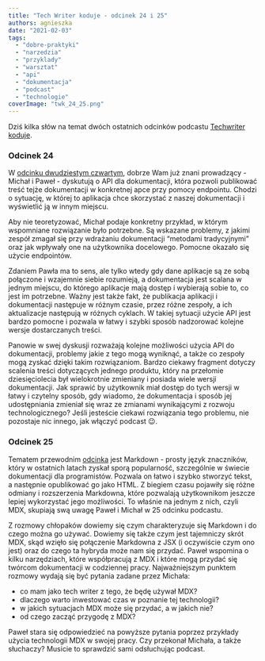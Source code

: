 ```yaml
---
title: "Tech Writer koduje - odcinek 24 i 25"
authors: agnieszka
date: "2021-02-03"
tags:
  - "dobre-praktyki"
  - "narzedzia"
  - "przyklady"
  - "warsztat"
  - "api"
  - "dokumentacja"
  - "podcast"
  - "technologie"
coverImage: "twk_24_25.png"
---
```


Dziś kilka słów na temat dwóch ostatnich odcinków podcastu
[Techwriter koduje](https://techwriterkoduje.pl/).

<!--truncate-->

### Odcinek 24

W
[odcinku dwudziestym czwartym](https://techwriterkoduje.pl/blog/2020/12/23/tech-writer-publikuje-inaczej),
dobrze Wam już znani prowadzący - Michał i Paweł - dyskutują o API dla
dokumentacji, która pozwoli publikować treść tejże dokumentacji w konkretnej
apce przy pomocy endpointu. Chodzi o sytuację, w której to aplikacja chce
skorzystać z naszej dokumentacji i wyświetlić ją w innym miejscu.

Aby nie teoretyzować, Michał podaje konkretny przykład, w którym wspomniane
rozwiązanie było potrzebne. Są wskazane problemy, z jakimi zespół zmagał się
przy wdrażaniu dokumentacji “metodami tradycyjnymi” oraz jak wpływały one na
użytkownika docelowego. Pomocne okazało się użycie endpointów.

Zdaniem Pawła ma to sens, ale tylko wtedy gdy dane aplikacje są ze sobą
połączone i wzajemnie siebie rozumieją, a dokumentacja jest scalana w jednym
miejscu, do którego aplikacje mają dostęp i wybierają sobie to, co jest im
potrzebne. Ważny jest także fakt, że publikacja aplikacji i dokumentacji
następuje w różnym czasie, przez różne zespoły, a ich aktualizacje następują w
różnych cyklach. W takiej sytuacji użycie API jest bardzo pomocne i pozwala w
łatwy i szybki sposób nadzorować kolejne wersje dostarczanych treści.

Panowie w swej dyskusji rozważają kolejne możliwości użycia API do dokumentacji,
problemy jakie z tego mogą wyniknąć, a także co zespoły mogą zyskać dzięki takim
rozwiązaniom. Bardzo ciekawy fragment dotyczy scalenia treści dotyczących
jednego produktu, który na przełomie dziesięciolecia był wielokrotnie zmieniany
i posiada wiele wersji dokumentacji. Jak sprawić by użytkownik miał dostęp do
tych wersji w łatwy i czytelny sposób, gdy wiadomo, że dokumentacja i sposób jej
udostępniania zmieniał się wraz ze zmianami wynikającymi z rozwoju
technologicznego? Jeśli jesteście ciekawi rozwiązania tego problemu, nie
pozostaje nic innego, jak włączyć podcast 😉.

### Odcinek 25

Tematem przewodnim
[odcinka](https://techwriterkoduje.pl/blog/2021/01/21/tech-writer-koduje-w-dokumentacji)
jest Markdown - prosty język znaczników, który w ostatnich latach zyskał sporą
popularność, szczególnie w świecie dokumentacji dla programistów. Pozwala on
łatwo i szybko stworzyć tekst, a następnie opublikować go jako HTML. Z biegiem
czasu pojawiły się różne odmiany i rozszerzenia Markdowna, które pozwalają
użytkownikom jeszcze lepiej wykorzystać jego możliwości. To właśnie na jednym z
nich, czyli MDX, skupiają swą uwagę Paweł i Michał w 25 odcinku podcastu.

Z rozmowy chłopaków dowiemy się czym charakteryzuje się Markdown i do czego
można go używać. Dowiemy się także czym jest tajemniczy skrót MDX, skąd wzięło
się połączenie Markdowna z JSX (i oczywiście czym ono jest) oraz do czego ta
hybryda może nam się przydać. Paweł wspomina o kilku narzędziach, które
współpracują z MDX i które mogą przydać się twórcom dokumentacji w codziennej
pracy. Najważniejszym punktem rozmowy wydają się być pytania zadane przez
Michała:

- co mam jako tech writer z tego, że będę używał MDX?
- dlaczego warto inwestować czas w poznanie tej technologii?
- w jakich sytuacjach MDX może się przydać, a w jakich nie?
- od czego zacząć przygodę z MDX?

Paweł stara się odpowiedzieć na powyższe pytania poprzez przykłady użycia
technologii MDX w swojej pracy. Czy przekonał Michała, a także słuchaczy?
Musicie to sprawdzić sami odsłuchując podcast.
